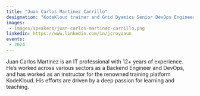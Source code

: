 ```yaml
---
title: "Juan Carlos Martinez Carrillo"
designation: "KodeKloud trainer and Grid Dyamics Senior DevOps Engineer"
images:
 - images/speakers/juan-carlos-martinez-carrillo.png
linkedin: https://www.linkedin.com/in/jcroyoaun
events:
 - 2024
---
```


Juan Carlos Martinez is an IT professional with 12+ years of experience. He’s worked across various sectors as a Backend Engineer and DevOps, and has worked as an instructor for the renowned training platform KodeKloud. His efforts are driven by a deep passion for learning and teaching.